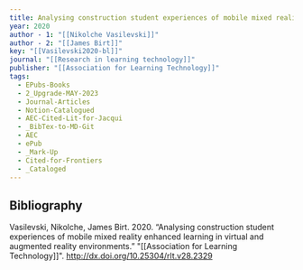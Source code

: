 ```yaml
---
title: Analysing construction student experiences of mobile mixed reality enhanced learning in virtual and augmented reality environments
year: 2020
author - 1: "[[Nikolche Vasilevski]]"
author - 2: "[[James Birt]]"
key: "[[Vasilevski2020-bl]]"
journal: "[[Research in learning technology]]"
publisher: "[[Association for Learning Technology]]"
tags:
  - EPubs-Books
  - 2_Upgrade-MAY-2023
  - Journal-Articles
  - Notion-Catalogued
  - AEC-Cited-Lit-for-Jacqui
  - _BibTex-to-MD-Git
  - AEC
  - ePub
  - _Mark-Up
  - Cited-for-Frontiers
  - _Cataloged
---
```


## Bibliography
Vasilevski, Nikolche, James Birt. 2020. “Analysing construction student experiences of mobile mixed reality enhanced learning in virtual and augmented reality environments.” "[[Association for Learning Technology]]". http://dx.doi.org/10.25304/rlt.v28.2329